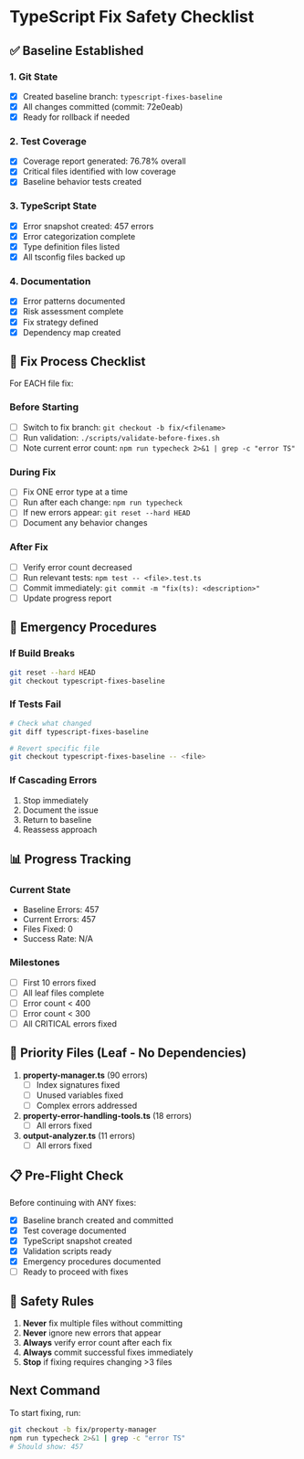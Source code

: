 # TypeScript Fix Safety Checklist

## ✅ Baseline Established

### 1. Git State
- [x] Created baseline branch: `typescript-fixes-baseline`
- [x] All changes committed (commit: 72e0eab)
- [x] Ready for rollback if needed

### 2. Test Coverage
- [x] Coverage report generated: 76.78% overall
- [x] Critical files identified with low coverage
- [x] Baseline behavior tests created

### 3. TypeScript State
- [x] Error snapshot created: 457 errors
- [x] Error categorization complete
- [x] Type definition files listed
- [x] All tsconfig files backed up

### 4. Documentation
- [x] Error patterns documented
- [x] Risk assessment complete
- [x] Fix strategy defined
- [x] Dependency map created

## 🔧 Fix Process Checklist

For EACH file fix:

### Before Starting
- [ ] Switch to fix branch: `git checkout -b fix/<filename>`
- [ ] Run validation: `./scripts/validate-before-fixes.sh`
- [ ] Note current error count: `npm run typecheck 2>&1 | grep -c "error TS"`

### During Fix
- [ ] Fix ONE error type at a time
- [ ] Run after each change: `npm run typecheck`
- [ ] If new errors appear: `git reset --hard HEAD`
- [ ] Document any behavior changes

### After Fix
- [ ] Verify error count decreased
- [ ] Run relevant tests: `npm test -- <file>.test.ts`
- [ ] Commit immediately: `git commit -m "fix(ts): <description>"`
- [ ] Update progress report

## 🚨 Emergency Procedures

### If Build Breaks
```bash
git reset --hard HEAD
git checkout typescript-fixes-baseline
```

### If Tests Fail
```bash
# Check what changed
git diff typescript-fixes-baseline

# Revert specific file
git checkout typescript-fixes-baseline -- <file>
```

### If Cascading Errors
1. Stop immediately
2. Document the issue
3. Return to baseline
4. Reassess approach

## 📊 Progress Tracking

### Current State
- Baseline Errors: 457
- Current Errors: 457
- Files Fixed: 0
- Success Rate: N/A

### Milestones
- [ ] First 10 errors fixed
- [ ] All leaf files complete
- [ ] Error count < 400
- [ ] Error count < 300
- [ ] All CRITICAL errors fixed

## 🎯 Priority Files (Leaf - No Dependencies)

1. **property-manager.ts** (90 errors)
   - [ ] Index signatures fixed
   - [ ] Unused variables fixed
   - [ ] Complex errors addressed

2. **property-error-handling-tools.ts** (18 errors)
   - [ ] All errors fixed

3. **output-analyzer.ts** (11 errors)
   - [ ] All errors fixed

## 📋 Pre-Flight Check

Before continuing with ANY fixes:

- [x] Baseline branch created and committed
- [x] Test coverage documented
- [x] TypeScript snapshot created
- [x] Validation scripts ready
- [x] Emergency procedures documented
- [ ] Ready to proceed with fixes

## 🔐 Safety Rules

1. **Never** fix multiple files without committing
2. **Never** ignore new errors that appear
3. **Always** verify error count after each fix
4. **Always** commit successful fixes immediately
5. **Stop** if fixing requires changing >3 files

## Next Command

To start fixing, run:
```bash
git checkout -b fix/property-manager
npm run typecheck 2>&1 | grep -c "error TS"
# Should show: 457
```